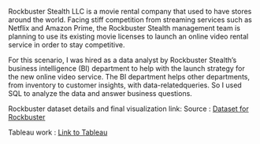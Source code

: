 Rockbuster Stealth LLC is a movie rental company that used to have stores around the world. Facing stiff competition from streaming services such as Netflix and Amazon Prime,
the Rockbuster Stealth management team is planning to use its existing movie licenses to launch an online video rental service in order to stay competitive.

For this scenario, I was hired as a data analyst by Rockbuster Stealth’s business intelligence (BI) department to help with the launch strategy for the new online video service. The BI department helps other departments, from inventory to customer insights, with data-relatedqueries. So I used SQL to analyze the data and answer business questions.

Rockbuster dataset details and final visualization link:
Source : [Dataset for Rockbuster](http://www.postgresqltutorial.com/wp-content/uploads/2019/05/dvdrental.zip)

Tableau work : [Link to Tableau](https://public.tableau.com/app/profile/chaitali.limbhore/viz/RockbusterDataAnalysis/Story1)
